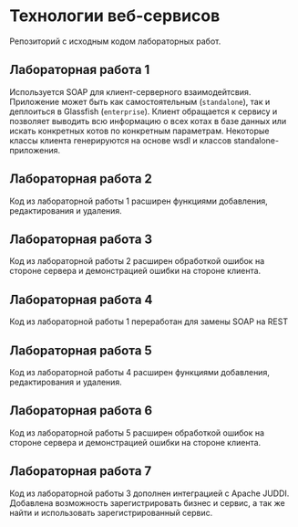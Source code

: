 # Технологии веб-сервисов

Репозиторий с исходным кодом лабораторных работ.

## Лабораторная работа 1

Используется SOAP для клиент-серверного взаимодейтсвия. Приложение может быть как самостоятельным (`standalone`), так и деплоиться в Glassfish (`enterprise`). 
Клиент обращается к сервису и позволяет выводить всю информацию о всех котах в базе данных или искать конкретных котов по конкретным параметрам. Некоторые классы клиента генерируются на основе wsdl и классов standalone-приложения.

## Лабораторная работа 2

Код из лабораторной работы 1 расширен функциями добавления, редактирования и удаления.

## Лабораторная работа 3

Код из лабораторной работы 2 расширен обработкой ошибок на стороне сервера и демонстрацией ошибки на стороне клиента.

## Лабораторная работа 4

Код из лабораторной работы 1 переработан для замены SOAP на REST

## Лабораторная работа 5

Код из лабораторной работы 4 расширен функциями добавления, редактирования и удаления.

## Лабораторная работа 6

Код из лабораторной работы 5 расширен обработкой ошибок на стороне сервера и демонстрацией ошибки на стороне клиента.

## Лабораторная работа 7

Код из лабораторной работы 3 дополнен интеграцией с Apache JUDDI. Добавлена возможность зарегистрировать бизнес и сервис, а так же найти и использовать зарегистрированный сервис.